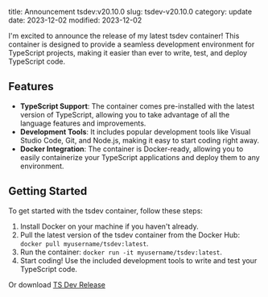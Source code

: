 title: Announcement tsdev:v20.10.0
slug: tsdev-v20.10.0
category: update
date: 2023-12-02
modified: 2023-12-02

I'm excited to announce the release of my latest tsdev container! This container is designed to provide a seamless development environment for TypeScript projects, making it easier than ever to write, test, and deploy TypeScript code.

## Features

- **TypeScript Support**: The container comes pre-installed with the latest version of TypeScript, allowing you to take advantage of all the language features and improvements.
- **Development Tools**: It includes popular development tools like Visual Studio Code, Git, and Node.js, making it easy to start coding right away.
- **Docker Integration**: The container is Docker-ready, allowing you to easily containerize your TypeScript applications and deploy them to any environment.

## Getting Started

To get started with the tsdev container, follow these steps:

1. Install Docker on your machine if you haven't already.
2. Pull the latest version of the tsdev container from the Docker Hub: `docker pull myusername/tsdev:latest`.
3. Run the container: `docker run -it myusername/tsdev:latest`.
4. Start coding! Use the included development tools to write and test your TypeScript code.

Or download [TS Dev Release](https://github.com/jac18281828/tsdev/pkgs/container/tsdev/153833568?tag=v20.10.0)